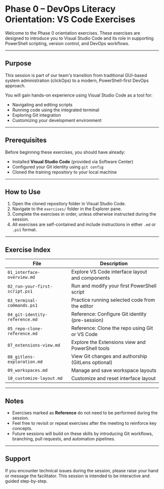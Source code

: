 # Phase 0 – DevOps Literacy Orientation: VS Code Exercises

Welcome to the Phase 0 orientation exercises. These exercises are designed to introduce you to Visual Studio Code and its role in supporting PowerShell scripting, version control, and DevOps workflows.

---

## Purpose

This session is part of our team's transition from traditional GUI-based system administration (clickOps) to a modern, PowerShell-first DevOps approach.

You will gain hands-on experience using Visual Studio Code as a tool for:

- Navigating and editing scripts
- Running code using the integrated terminal
- Exploring Git integration
- Customizing your development environment

---

## Prerequisites

Before beginning these exercises, you should have already:

- Installed **Visual Studio Code** (provided via Software Center)
- Configured your Git identity using `git config`
- Cloned the training repository to your local machine

---

## How to Use

1. Open the cloned repository folder in Visual Studio Code.
2. Navigate to the `exercises/` folder in the Explorer pane.
3. Complete the exercises in order, unless otherwise instructed during the session.
4. All exercises are self-contained and include instructions in either `.md` or `.ps1` format.

---

## Exercise Index

| File                            | Description                                      |
|---------------------------------|--------------------------------------------------|
| `01_interface-overview.md`      | Explore VS Code interface layout and components |
| `02_run-your-first-script.ps1`  | Run and modify your first PowerShell script     |
| `03_terminal-commands.ps1`      | Practice running selected code from the editor  |
| `04_git-identity-reference.md`  | Reference: Configure Git identity (pre-session) |
| `05_repo-clone-reference.md`    | Reference: Clone the repo using Git or VS Code  |
| `07_extensions-view.md`         | Explore the Extensions view and PowerShell tools|
| `08_gitlens-exploration.md`     | View Git changes and authorship (GitLens optional) |
| `09_workspaces.md`              | Manage and save workspace layouts               |
| `10_customize-layout.md`        | Customize and reset interface layout            |

---

## Notes

- Exercises marked as **Reference** do not need to be performed during the session.
- Feel free to revisit or repeat exercises after the meeting to reinforce key concepts.
- Future sessions will build on these skills by introducing Git workflows, branching, pull requests, and automation pipelines.

---

## Support

If you encounter technical issues during the session, please raise your hand or message the facilitator. This session is intended to be interactive and guided step-by-step.
